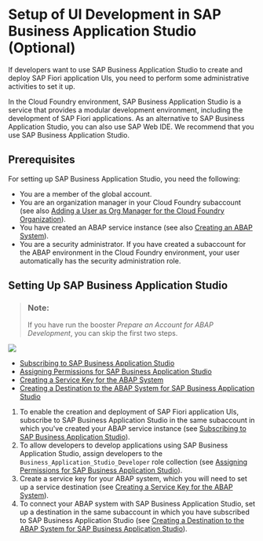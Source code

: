 <!-- loio37a896bfac604076ae825a1d37b0bd0a -->

# Setup of UI Development in SAP Business Application Studio \(Optional\)

If developers want to use SAP Business Application Studio to create and deploy SAP Fiori application UIs, you need to perform some administrative activities to set it up.

In the Cloud Foundry environment, SAP Business Application Studio is a service that provides a modular development environment, including the development of SAP Fiori applications. As an alternative to SAP Business Application Studio, you can also use SAP Web IDE. We recommend that you use SAP Business Application Studio.



<a name="loio37a896bfac604076ae825a1d37b0bd0a__section_bbn_q4x_4mb"/>

## Prerequisites

For setting up SAP Business Application Studio, you need the following:

-   You are a member of the global account.
-   You are an organization manager in your Cloud Foundry subaccount \(see also [Adding a User as Org Manager for the Cloud Foundry Organization](Adding_a_User_as_Org_Manager_for_the_Cloud_Foundry_Organization_57059dc.md)\).
-   You have created an ABAP service instance \(see also [Creating an ABAP System](Creating_an_ABAP_System_50b32f1.md)\).
-   You are a security administrator. If you have created a subaccount for the ABAP environment in the Cloud Foundry environment, your user automatically has the security administration role.



<a name="loio37a896bfac604076ae825a1d37b0bd0a__section_qvb_tht_r4b"/>

## Setting Up SAP Business Application Studio

> ### Note:  
> If you have run the booster *Prepare an Account for ABAP Development*, you can skip the first two steps.

![](images/Image_Map_Setup_of_Business_Application_Studio_67fdfeb.png)

-   [Subscribing to SAP Business Application Studio](Subscribing_to_SAP_Business_Application_Studio_0a9b42e.md)
-   [Assigning Permissions for SAP Business Application Studio](Assigning_Permissions_for_SAP_Business_Application_Studio_a08c1cb.md)
-   [Creating a Service Key for the ABAP System](Creating_a_Service_Key_for_the_ABAP_System_7af8259.md)
-   [Creating a Destination to the ABAP System for SAP Business Application Studio](Creating_a_Destination_to_the_ABAP_System_for_SAP_Business_Application_Studio_e597948.md)

1.  To enable the creation and deployment of SAP Fiori application UIs, subscribe to SAP Business Application Studio in the same subaccount in which you've created your ABAP service instance \(see [Subscribing to SAP Business Application Studio](Subscribing_to_SAP_Business_Application_Studio_0a9b42e.md)\).
2.  To allow developers to develop applications using SAP Business Application Studio, assign developers to the `Business_Application_Studio_Developer` role collection \(see [Assigning Permissions for SAP Business Application Studio](Assigning_Permissions_for_SAP_Business_Application_Studio_a08c1cb.md)\).
3.  Create a service key for your ABAP system, which you will need to set up a service destination \(see [Creating a Service Key for the ABAP System](Creating_a_Service_Key_for_the_ABAP_System_7af8259.md)\).
4.  To connect your ABAP system with SAP Business Application Studio, set up a destination in the same subaccount in which you have subscribed to SAP Business Application Studio \(see [Creating a Destination to the ABAP System for SAP Business Application Studio](Creating_a_Destination_to_the_ABAP_System_for_SAP_Business_Application_Studio_e597948.md)\).

